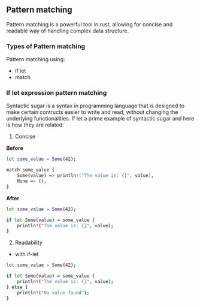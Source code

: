 ## Pattern matching 
Pattern matching is a powerful tool in rust, allowing for concise and readable way of handling complex data structure.

### Types of Pattern matching

Pattern matching using: 
- if let 
- match

### If let expression pattern matching 
Syntactic sugar is a syntax in programming language that is designed to make certain contructs easier to write and read, without changing the underlying functionalities. If let a prime example of syntactic sugar and here is how they are related:
1. Concise

**Before**
```sh
let some_value = Some(42);

match some_value {
    Some(value) => println!("The value is: {}", value),
    None => (),
}
```

**After**
```sh
let some_value = Some(42);

if let Some(value) = some_value {
    println!("The value is: {}", value);
}
```

2. Readability

- with if-let
```sh
let some_value = Some(42);

if let Some(value) = some_value {
    println!("The value is: {}", value);
} else {
    println!("No value found");
}
```